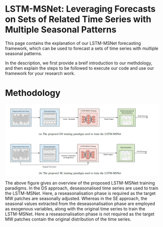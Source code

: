 LSTM-MSNet: Leveraging Forecasts on Sets of Related Time Series with Multiple Seasonal Patterns
===================

This page contains the explanation of our LSTM-MSNet forecasting framework, which can be used to forecast a sets of time series with multiple seasonal patterns.

In the description, we first provide a breif introduction to our methdology, and then explain the steps to be followed to execute our code and use our framework for your research work.

# Methodology #

<img src ="Images/LSTM-MSNet-Framework.PNG" width="800" align="center">

The above figure gives an overview of the proposed LSTM-MSNet training paradigms. In the DS approach, deseasonalised time series are used to train the LSTM-MSNet. Here, a reseasonalisation phase is required as the target MW patches are seasonally adjusted. Whereas in the SE approach, the seasonal values extracted from the deseasonalisation phase are employed as exogenous variables, along with the original time series to train the LSTM-MSNet. Here a reseasonalisation phase is not required as the target MW patches contain the original distribution of the time series.
